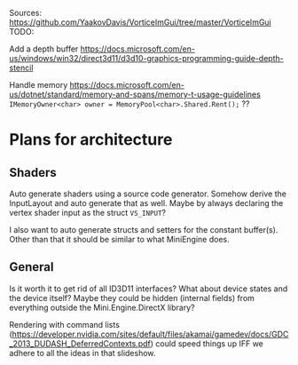Sources: https://github.com/YaakovDavis/VorticeImGui/tree/master/VorticeImGui
TODO:

Add a depth buffer 
    https://docs.microsoft.com/en-us/windows/win32/direct3d11/d3d10-graphics-programming-guide-depth-stencil

Handle memory
    https://docs.microsoft.com/en-us/dotnet/standard/memory-and-spans/memory-t-usage-guidelines
    `IMemoryOwner<char> owner = MemoryPool<char>.Shared.Rent();` ?? 

# Plans for architecture

## Shaders
Auto generate shaders using a source code generator. Somehow derive the InputLayout and auto generate that as well. 
Maybe by always declaring the vertex shader input as the struct `VS_INPUT`?

I also want to auto generate structs and setters for the constant buffer(s).
Other than that it should be similar to what MiniEngine does.

## General

Is it worth it to get rid of all ID3D11 interfaces? What about device states and the device itself?
Maybe they could be hidden (internal fields) from everything outside the Mini.Engine.DirectX library?

Rendering with command lists (https://developer.nvidia.com/sites/default/files/akamai/gamedev/docs/GDC_2013_DUDASH_DeferredContexts.pdf)
could speed things up IFF we adhere to all the ideas in that slideshow.